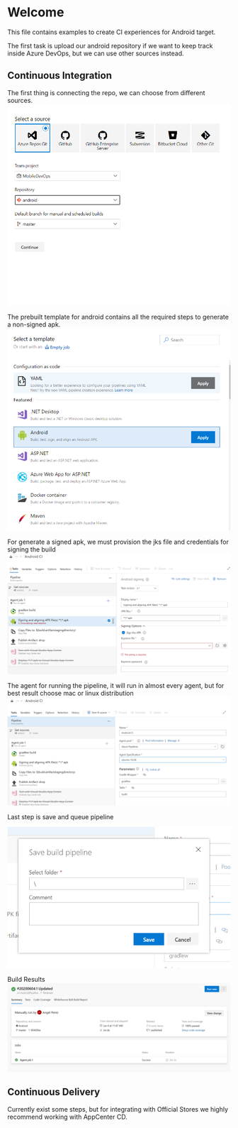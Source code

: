 # Welcome
This file contains examples to create CI experiences for Android target.

The first task is upload our android repository if we want to keep track inside Azure DevOps, but we can use other sources instead.

## Continuous Integration
The first thing is connecting the repo, we can choose from different sources.
!["Repo Connection"](img/00.png "Repo Connection")

The prebuilt template for android contains all the required steps to generate a non-signed apk.
!["Task Template"](img/01.png "Task Template")

For generate a signed apk, we must provision the jks file and credentials for signing the build
!["Signing Configuration"](img/02.png "Signing Configuration")

The agent for running the pipeline, it will run in almost every agent, but for best result choose mac or linux distribution
!["Agent Selection"](img/03.png "Agent Selection")


Last step is save and queue pipeline

!["Save Pipeline"](img/04.png "Save Pipeline")

Build Results
!["Results"](img/05.png "Results")



## Continuous Delivery
Currently exist some steps, but for integrating with Official Stores we highly recommend working with AppCenter CD.
